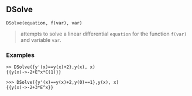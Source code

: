 ## DSolve

```
DSolve(equation, f(var), var)
```
> attempts to solve a linear differential `equation` for the function `f(var)` and variable `var`.

### Examples
``` 
>> DSolve({y'(x)==y(x)+2},y(x), x)
{{y(x)->-2+E^x*C(1)}}

>>> DSolve({y'(x)==y(x)+2,y(0)==1},y(x), x)
{{y(x)->-2+3*E^x}}
``` 

